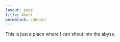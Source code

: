 ```yaml
---
layout: page
title: About
permalink: /about/
---
```


This is just a place where I can shout into the abyss.
